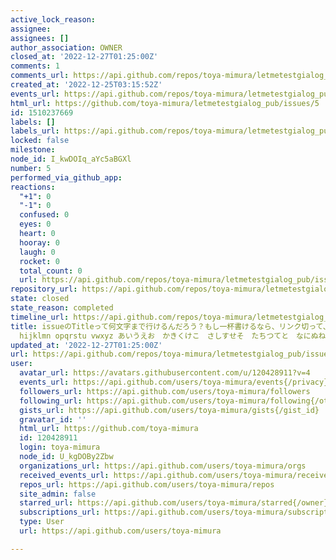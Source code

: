 ```yaml
---
active_lock_reason: 
assignee: 
assignees: []
author_association: OWNER
closed_at: '2022-12-27T01:25:00Z'
comments: 1
comments_url: https://api.github.com/repos/toya-mimura/letmetestgialog_pub/issues/5/comments
created_at: '2022-12-25T03:15:52Z'
events_url: https://api.github.com/repos/toya-mimura/letmetestgialog_pub/issues/5/events
html_url: https://github.com/toya-mimura/letmetestgialog_pub/issues/5
id: 1510237669
labels: []
labels_url: https://api.github.com/repos/toya-mimura/letmetestgialog_pub/issues/5/labels{/name}
locked: false
milestone: 
node_id: I_kwDOIq_aYc5aBGXl
number: 5
performed_via_github_app: 
reactions:
  "+1": 0
  "-1": 0
  confused: 0
  eyes: 0
  heart: 0
  hooray: 0
  laugh: 0
  rocket: 0
  total_count: 0
  url: https://api.github.com/repos/toya-mimura/letmetestgialog_pub/issues/5/reactions
repository_url: https://api.github.com/repos/toya-mimura/letmetestgialog_pub
state: closed
state_reason: completed
timeline_url: https://api.github.com/repos/toya-mimura/letmetestgialog_pub/issues/5/timeline
title: issueのTitleって何文字まで行けるんだろう？もし一杯書けるなら、リンク切って、フォント数落とせばいいような気がするけど。というわけで文字数表示テスト。abcdefg
  hijklmn opqrstu vwxyz あいうえお　かきくけこ　さしすせそ　たちつてと　なにぬねの　はひふへほ　まみむめも　やゆよ　わをん（とりあえずここまで）
updated_at: '2022-12-27T01:25:00Z'
url: https://api.github.com/repos/toya-mimura/letmetestgialog_pub/issues/5
user:
  avatar_url: https://avatars.githubusercontent.com/u/120428911?v=4
  events_url: https://api.github.com/users/toya-mimura/events{/privacy}
  followers_url: https://api.github.com/users/toya-mimura/followers
  following_url: https://api.github.com/users/toya-mimura/following{/other_user}
  gists_url: https://api.github.com/users/toya-mimura/gists{/gist_id}
  gravatar_id: ''
  html_url: https://github.com/toya-mimura
  id: 120428911
  login: toya-mimura
  node_id: U_kgDOBy2Zbw
  organizations_url: https://api.github.com/users/toya-mimura/orgs
  received_events_url: https://api.github.com/users/toya-mimura/received_events
  repos_url: https://api.github.com/users/toya-mimura/repos
  site_admin: false
  starred_url: https://api.github.com/users/toya-mimura/starred{/owner}{/repo}
  subscriptions_url: https://api.github.com/users/toya-mimura/subscriptions
  type: User
  url: https://api.github.com/users/toya-mimura

---
```

